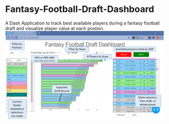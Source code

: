 # Fantasy-Football-Draft-Dashboard
A Dash Application to track best available players during a fantasy football draft and visualize player value at each postion.
![Board](https://github.com/Ben-Tiemeyer/Fantasy-Football-Draft-Dashboard/blob/main/fantasy_football_draft_dashboard.png)
